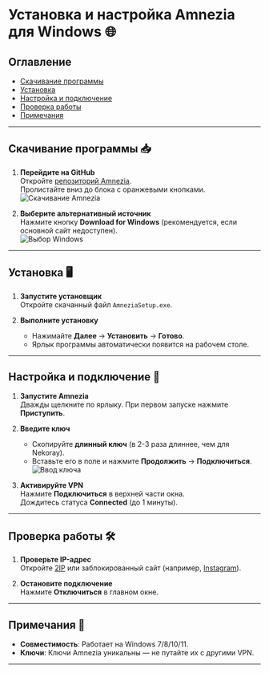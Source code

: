 # Установка и настройка Amnezia для Windows 🌐

## Оглавление
- [Скачивание программы](#скачивание-программы)
- [Установка](#установка)
- [Настройка и подключение](#настройка-и-подключение)
- [Проверка работы](#проверка-работы)
- [Примечания](#примечания)

---

## Скачивание программы 📥

1. **Перейдите на GitHub**  
   Откройте [репозиторий Amnezia](https://github.com/amnezia-vpn/amnezia-client).  
   Пролистайте вниз до блока с оранжевыми кнопками.  
   ![Скачивание Amnezia](https://imgur.com/uCEMZKA.png)

2. **Выберите альтернативный источник**  
   Нажмите кнопку **Download for Windows** (рекомендуется, если основной сайт недоступен).  
   ![Выбор Windows](https://imgur.com/Wbxjbnt.png)

---

## Установка 🖥️

1. **Запустите установщик**  
   Откройте скачанный файл `AmneziaSetup.exe`.  

2. **Выполните установку**  
   - Нажимайте **Далее** → **Установить** → **Готово**.  
   - Ярлык программы автоматически появится на рабочем столе.  

---

## Настройка и подключение 🔑

1. **Запустите Amnezia**  
   Дважды щелкните по ярлыку. При первом запуске нажмите **Приступить**.  

2. **Введите ключ**  
   - Скопируйте **длинный ключ** (в 2-3 раза длиннее, чем для Nekoray).  
   - Вставьте его в поле и нажмите **Продолжить** → **Подключиться**.  
   ![Ввод ключа](https://imgur.com/bd5M2Bb.png)

3. **Активируйте VPN**  
   Нажмите **Подключиться** в верхней части окна.  
   Дождитесь статуса **Connected** (до 1 минуты).  

---

## Проверка работы 🛠️

1. **Проверьте IP-адрес**  
   Откройте [2IP](https://2ip.ru/) или заблокированный сайт (например, [Instagram](https://www.instagram.com/)).  

2. **Остановите подключение**  
   Нажмите **Отключиться** в главном окне.  

---

## Примечания 📌

- **Совместимость**: Работает на Windows 7/8/10/11.  
- **Ключи**: Ключи Amnezia уникальны — не путайте их с другими VPN.  

---

